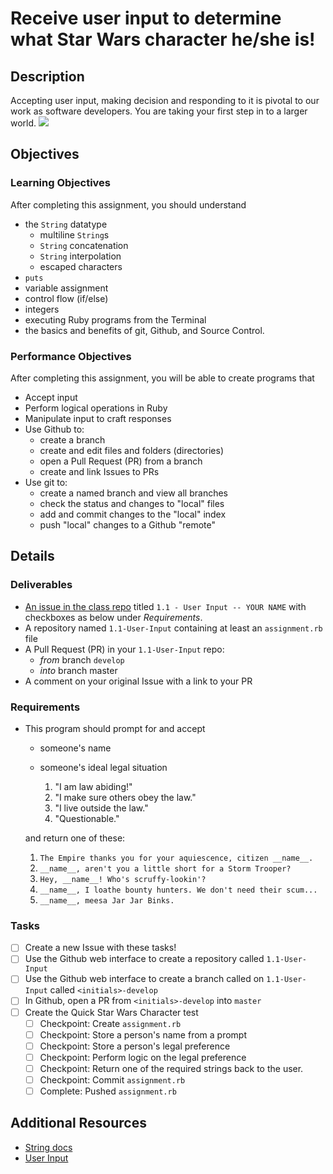 # Receive user input to determine what Star Wars character he/she is!

## Description
Accepting user input, making decision and responding to it is pivotal to our work as software developers. You are taking your first step in to a larger world.
![](http://i.ytimg.com/vi/535Zy_rf4NU/maxresdefault.jpg)

## Objectives

### Learning Objectives
After completing this assignment, you should understand
* the `String` datatype
  * multiline `String`s
  * `String` concatenation
  * `String` interpolation
  * escaped characters
* `puts`
* variable assignment
* control flow (if/else)
* integers
* executing Ruby programs from the Terminal
* the basics and benefits of git, Github, and Source Control.

### Performance Objectives
After completing this assignment, you will be able to create programs that
* Accept input
* Perform logical operations in Ruby
* Manipulate input to craft responses
* Use Github to:
  * create a branch
  * create and edit files and folders (directories)
  * open a Pull Request (PR) from a branch
  * create and link Issues to PRs
* Use git to:
  * create a named branch and view all branches
  * check the status and changes to "local" files
  * add and commit changes to the "local" index
  * push "local" changes to a Github "remote"

## Details

### Deliverables
* [An issue in the class repo](https://github.com/tiy-chs-ruby/assignments-june-2015) titled `1.1 - User Input -- YOUR NAME` with checkboxes as below under _Requirements_.
* A repository named `1.1-User-Input` containing at least an `assignment.rb` file
* A Pull Request (PR) in your `1.1-User-Input` repo:
  * _from_ branch `develop`
  * _into_ branch master
* A comment on your original Issue with a link to your PR

### Requirements
* This program should prompt for and accept
  * someone's name
  * someone's ideal legal situation

    1. "I am law abiding!"
    2. "I make sure others obey the law."
    3. "I live outside the law."
    4. "Questionable."

  and return one of these:

  1. `The Empire thanks you for your aquiescence, citizen __name__.`
  2. `__name__, aren't you a little short for a Storm Trooper?`
  3. `Hey, __name__! Who's scruffy-lookin'?`
  4. `__name__, I loathe bounty hunters. We don't need their scum...`
  5. `__name__, meesa Jar Jar Binks.`

### Tasks
- [ ] Create a new Issue with these tasks!
- [ ] Use the Github web interface to create a repository called `1.1-User-Input`
- [ ] Use the Github web interface to create a branch called on `1.1-User-Input` called `<initials>-develop`
- [ ] In Github, open a PR from `<initials>-develop` into `master`
- [ ] Create the Quick Star Wars Character test
  - [ ] Checkpoint: Create `assignment.rb`
  - [ ] Checkpoint: Store a person's name from a prompt
  - [ ] Checkpoint: Store a person's legal preference
  - [ ] Checkpoint: Perform logic on the legal preference
  - [ ] Checkpoint: Return one of the required strings back to the user.
  - [ ] Checkpoint: Commit `assignment.rb`
  - [ ] Complete: Pushed `assignment.rb`

## Additional Resources
* [String docs](http://ruby-doc.org/core-2.2.2/String.html)
* [User Input](http://ruby-doc.org/docs/Tutorial/part_02/user_input.html)
